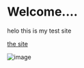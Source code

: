 # Welcome....
helo this is my test site

<a href="https://frunote.github.io/website">the site</a>

![image](https://github.com/user-attachments/assets/11b80363-784f-4ac6-8f93-e8992575d36b)
